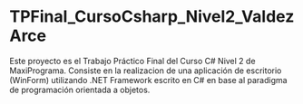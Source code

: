 # TPFinal_CursoCsharp_Nivel2_ValdezArce

Este proyecto es el Trabajo Práctico Final del Curso C# Nivel 2 de MaxiPrograma. 
Consiste en la realizacion de una aplicación de escritorio (WinForm) utilizando .NET Framework
escrito en C# en base al paradigma de programación orientada a objetos.

